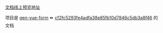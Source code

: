 [文档线上预览地址](https://hb-zzz.github.io/gen-vue-form-docs/)

项目是 [gen-vue-form](https://github.com/Hb-zzZ/gen-vue-form) ⏩ [cf2fc5293fe4adfa38e85fb10d7846c5db3a8f46](https://github.com/Hb-zzZ/gen-vue-form/commit/cf2fc5293fe4adfa38e85fb10d7846c5db3a8f46) 的文档
